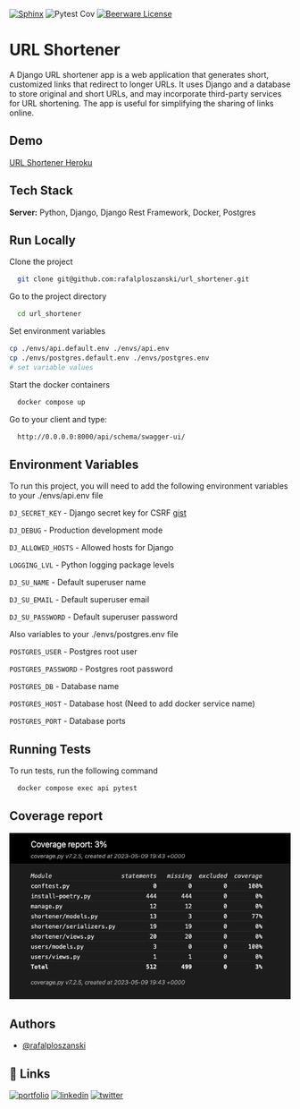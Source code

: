 [![Sphinx](https://img.shields.io/badge/documentation-yes-brightgreen.svg)](https://choosealicense.com/licenses/mit/)
![Pytest Cov](https://img.shields.io/badge/coverage-100%25-green)
[![Beerware License](https://img.shields.io/badge/license-Beerware-yellow)](https://github.com/rafalploszanski/url_shortener/blob/master/LICENSE)

# URL Shortener

A Django URL shortener app is a web application that generates short, customized links that redirect to longer URLs. It uses Django and a database to store original and short URLs, and may incorporate third-party services for URL shortening. The app is useful for simplifying the sharing of links online.


## Demo

[URL Shortener Heroku](https://heroku.com/)


## Tech Stack

**Server:** Python, Django, Django Rest Framework, Docker, Postgres


## Run Locally

Clone the project

```bash
  git clone git@github.com:rafalploszanski/url_shortener.git
```

Go to the project directory

```bash
  cd url_shortener
```

Set environment variables

```bash
cp ./envs/api.default.env ./envs/api.env
cp ./envs/postgres.default.env ./envs/postgres.env
# set variable values
```

Start the docker containers

```bash
  docker compose up
```

Go to your client and type:

```bash
  http://0.0.0.0:8000/api/schema/swagger-ui/
```

## Environment Variables

To run this project, you will need to add the following environment variables to your ./envs/api.env file

`DJ_SECRET_KEY` - Django secret key for CSRF [gist](https://gist.github.com/rafalploszanski/6899e23d1ee98e93fc930182dfa6da62)

`DJ_DEBUG` - Production development mode

`DJ_ALLOWED_HOSTS` - Allowed hosts for Django

`LOGGING_LVL` - Python logging package levels

`DJ_SU_NAME` - Default superuser name

`DJ_SU_EMAIL` - Default superuser email

`DJ_SU_PASSWORD` - Default superuser password



Also variables to your ./envs/postgres.env file

`POSTGRES_USER` - Postgres root user

`POSTGRES_PASSWORD` - Postgres root password

`POSTGRES_DB` - Database name 

`POSTGRES_HOST` - Database host (Need to add docker service name)

`POSTGRES_PORT` - Database ports




## Running Tests

To run tests, run the following command

```bash
  docker compose exec api pytest
```


## Coverage report

![Coverage report](https://raw.githubusercontent.com/rafalploszanski/url_shortener/master/screenshots/coverage.png?token=GHSAT0AAAAAAB2732R7WTCBOA3GGHBTHVBEZC3YBMA)




## Authors

- [@rafalploszanski](https://github.com/rafalploszanski)


## 🔗 Links
[![portfolio](https://img.shields.io/badge/my_portfolio-000?style=for-the-badge&logo=ko-fi&logoColor=white)](https://github.com/rafalploszanski?tab=repositories)
[![linkedin](https://img.shields.io/badge/linkedin-0A66C2?style=for-the-badge&logo=linkedin&logoColor=white)](https://www.linkedin.com/in/rafał-płoszański-78391513a/)
[![twitter](https://img.shields.io/badge/twitter-1DA1F2?style=for-the-badge&logo=twitter&logoColor=white)](https://twitter.com/RafalPloszanski)



